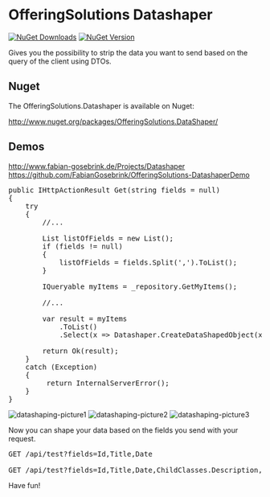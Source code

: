 # OfferingSolutions Datashaper

[![NuGet Downloads](https://img.shields.io/nuget/dt/OfferingSolutions.DataShaper.svg)](https://www.nuget.org/packages/OfferingSolutions.DataShaper/) [![NuGet Version](https://img.shields.io/nuget/v/OfferingSolutions.DataShaper.svg)](https://www.nuget.org/packages/OfferingSolutions.DataShaper/)

Gives you the possibility to strip the data you want to send based on the query of the client using DTOs.

## Nuget
The OfferingSolutions.Datashaper is available on Nuget:

http://www.nuget.org/packages/OfferingSolutions.DataShaper/

## Demos
http://www.fabian-gosebrink.de/Projects/Datashaper
https://github.com/FabianGosebrink/OfferingSolutions-DatashaperDemo

<pre>
public IHttpActionResult Get(string fields = null)
{
    try
    {
        //...
        
        List<string> listOfFields = new List<string>();
        if (fields != null)
        {
            listOfFields = fields.Split(',').ToList();
        }

        IQueryable<MyItems> myItems = _repository.GetMyItems();

        //...
        
        var result = myItems
            .ToList()
            .Select(x => Datashaper.CreateDataShapedObject(x, listOfFields));

        return Ok(result);
    }
    catch (Exception)
    {
         return InternalServerError();
    }
}</pre>


![datashaping-picture1](http://fabian-gosebrink.de/img/projects/datashaper_2.PNG)
![datashaping-picture2](http://fabian-gosebrink.de/img/projects/datashaper_3.PNG)
![datashaping-picture3](http://fabian-gosebrink.de/img/projects/datashaper_4.PNG)

Now you can shape your data based on the fields you send with your request.

<pre>
GET /api/test?fields=Id,Title,Date<br/>
GET /api/test?fields=Id,Title,Date,ChildClasses.Description,ChildClasses.Id
</pre>

Have fun!
